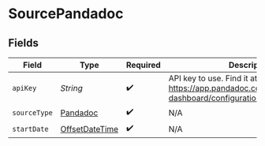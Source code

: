 # SourcePandadoc


## Fields

| Field                                                                                        | Type                                                                                         | Required                                                                                     | Description                                                                                  |
| -------------------------------------------------------------------------------------------- | -------------------------------------------------------------------------------------------- | -------------------------------------------------------------------------------------------- | -------------------------------------------------------------------------------------------- |
| `apiKey`                                                                                     | *String*                                                                                     | :heavy_check_mark:                                                                           | API key to use. Find it at https://app.pandadoc.com/a/#/settings/api-dashboard/configuration |
| `sourceType`                                                                                 | [Pandadoc](../../models/shared/Pandadoc.md)                                                  | :heavy_check_mark:                                                                           | N/A                                                                                          |
| `startDate`                                                                                  | [OffsetDateTime](https://docs.oracle.com/javase/8/docs/api/java/time/OffsetDateTime.html)    | :heavy_check_mark:                                                                           | N/A                                                                                          |